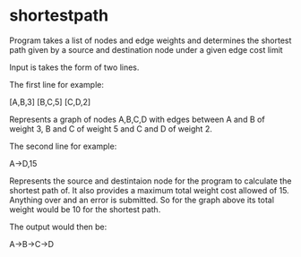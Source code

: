 # shortestpath
Program takes a list of nodes and edge weights and determines the shortest path given by a source and destination node under a given edge cost limit

Input is takes the form of two lines.

The first line for example:

[A,B,3] [B,C,5] [C,D,2]

Represents a graph of nodes A,B,C,D with edges between A and B of weight 3, B and C of weight 5 and C and D of weight 2.

The second line for example:

A->D,15 

Represents the source and destintaion node for the program to calculate the shortest path of. It also provides a maximum total weight cost allowed of 15. Anything over and an error is submitted. So for the graph above its total weight would be 10 for the shortest path.

The output would then be:

A->B->C->D
